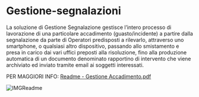 # Gestione-segnalazioni
La soluzione di Gestione Segnalazione gestisce l’intero processo di lavorazione di una particolare accadimento (guasto/incidente) a partire dalla segnalazione da parte di Operatori  predisposti a rilevarlo,  attraverso uno smartphone, o qualsiasi altro dispositivo, passando allo smistamento e  presa in carico dai vari uffici preposti alla risoluzione, fino alla produzione automatica di un documento denominato rapportino di intervento che viene archiviato ed inviato tramite email ai soggetti interessati.

PER MAGGIORI INFO: [Readme - Gestione Accadimento.pdf](https://github.com/Jamio-openwork/Gestione-segnalazioni/files/7845892/Readme.-.Gestione.Accadimento.pdf)

![IMGReadme](https://user-images.githubusercontent.com/86653778/125643516-1ea51967-6f82-4846-a1cc-5d838acf2722.png)
